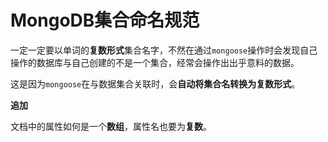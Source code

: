# MongoDB集合命名规范

一定一定要以单词的**复数形式**集合名字，不然在通过`mongoose`操作时会发现自己操作的数据库与自己创建的不是一个集合，经常会操作出出乎意料的数据。

这是因为`mongoose`在与数据集合关联时，会**自动将集合名转换为复数形式**。



**追加**

文档中的属性如何是一个**数组**，属性名也要为**复数**。